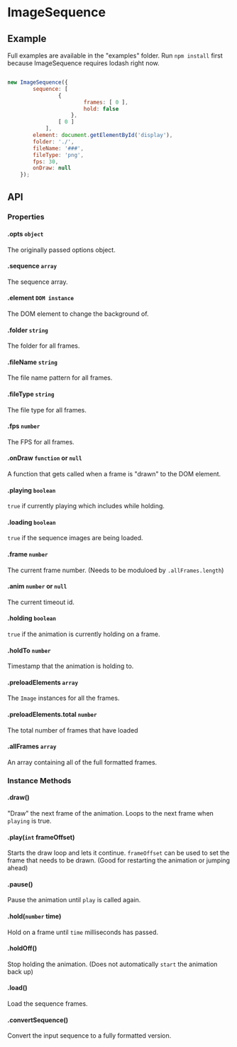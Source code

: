 # ImageSequence

## Example

Full examples are available in the "examples" folder. Run `npm install` first because ImageSequence requires lodash right now.

```javascript

new ImageSequence({
		sequence: [
				{
						frames: [ 0 ],
						hold: false
					},
				[ 0 ]
			],
		element: document.getElementById('display'),
		folder: './',
		fileName: '###',
		fileType: 'png',
		fps: 30,
		onDraw: null
	});

```



## API



### Properties

#### .opts `object`

The originally passed options object.

#### .sequence `array`

The sequence array.

#### .element `DOM instance`

The DOM element to change the background of.

#### .folder `string`

The folder for all frames.

#### .fileName `string`

The file name pattern for all frames.

#### .fileType `string`

The file type for all frames.

#### .fps `number`

The FPS for all frames.

#### .onDraw `function` or `null`

A function that gets called when a frame is "drawn" to the DOM element.

#### .playing `boolean`

`true` if currently playing which includes while holding.

#### .loading `boolean`

`true` if the sequence images are being loaded.

#### .frame `number`

The current frame number. (Needs to be moduloed by `.allFrames.length`)

#### .anim `number` or `null`

The current timeout id.

#### .holding `boolean`

`true` if the animation is currently holding on a frame.

#### .holdTo `number`

Timestamp that the animation is holding to.

#### .preloadElements `array`

The `Image` instances for all the frames.

#### .preloadElements.total `number`

The total number of frames that have loaded

#### .allFrames `array`

An array containing all of the full formatted frames.



### Instance Methods

#### .draw()

"Draw" the next frame of the animation. Loops to the next frame when `playing` is true.

#### .play(`int` frameOffset)

Starts the draw loop and lets it continue. `frameOffset` can be used to set the frame that needs to be drawn. (Good for restarting the animation or jumping ahead)

#### .pause()

Pause the animation until `play` is called again.

#### .hold(`number` time)

Hold on a frame until `time` milliseconds has passed.

#### .holdOff()

Stop holding the animation. (Does not automatically `start` the animation back up)

#### .load()

Load the sequence frames.

#### .convertSequence()

Convert the input sequence to a fully formatted version.
